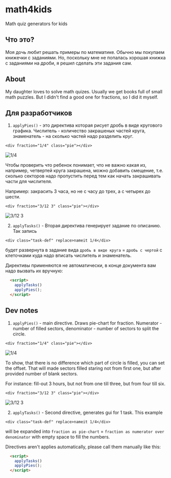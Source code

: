 # math4kids
Math quiz generators for kids

## Что это?
Моя дочь любит решать примеры по математике.
Обычно мы покупаем книжечки с заданиями.
Но, поскольку мне не попалась хорошая книжка с заданиями на дроби,
я решил сделать эти задания сам.

## About
My daughter loves to solve math quizes.
Usually we get books full of small math puzzles.
But I didn't find a good one for fractions, so I did it myself.

## Для разработчиков

1. `applyPies()` - это директива которая рисует дробь в виде кругового графика.
  Числитель - количество закрашеных частей круга,
  знаменатель - на сколько частей надо разделить круг.

  ```
  <div fraction="1/4" class="pie"></div>
  ```
  
  ![1/4](https://rawgit.com/kiselev-dv/math4kids/d468fd5a66bfbda3062accf62574887a18886f7f/examples/1-4.svg)

  Чтобы проверить что ребенок понимает, что не важно какая из, например,
  четвертей круга закрашена, можно добавить смещение, т.е. сколько секторов
  надо пропустить перед тем как начать закрашивать части для числителя.

  Например: закрасить 3 часа, но не с часу до трех, а с четырех до шести.

  ```
  <div fraction="3/12 3" class="pie"></div>
  ```
    
  ![3/12 3](https://rawgit.com/kiselev-dv/math4kids/bf46e32a545bd2ce2d110af02a143bfe1e884dd1/examples/3-12-3.svg)
    
2. `applyTasks()` - Вторая директива генерирует задание по описанию. Так запись

  ```
  <div class="task-def" replace>nameit 1/4</div>
  ```

  будет развернута в задание вида `дробь в виде круга` = `дробь с чертой`
  с клеточками куда надо вписать числитель и знаменатель.

Директивы применяются не автоматически, в конце документа вам надо вызвать их
вручную:

```html
  <script>
    applyTasks()
    applyPies();
  </script>
```

## Dev notes

1. `applyPies()` - main directive. Draws pie-chart for fraction.
  Numerator - number of filled sectors, denominator - number of
  sectors to split the circle.

  ```
  <div fraction="1/4" class="pie"></div>
  ```
  
  ![1/4](https://rawgit.com/kiselev-dv/math4kids/d468fd5a66bfbda3062accf62574887a18886f7f/examples/1-4.svg)
  
  To show, that there is no difference which part of circle is filled,
  you can set the offset. That will made sectors filled staring
  not from first one, but after provided number of blank sectors.

  For instance: fill-out 3 hours, but not from one till three,
  but from four till six.
  
  ```
  <div fraction="3/12 3" class="pie"></div>
  ```
    
  ![3/12 3](https://rawgit.com/kiselev-dv/math4kids/bf46e32a545bd2ce2d110af02a143bfe1e884dd1/examples/3-12-3.svg)

2. `applyTasks()` - Second directive, generates gui for 1 task. This example
  
  ```
  <div class="task-def" replace>nameit 1/4</div>
  ```

  will be expanded into `fraction as pie-chart` = `fraction as numerator over denominator`
  with empty space to fill the numbers.

Directives aren't applies automatically, please call them manually like this:

```html
  <script>
    applyTasks()
    applyPies();
  </script>
```
